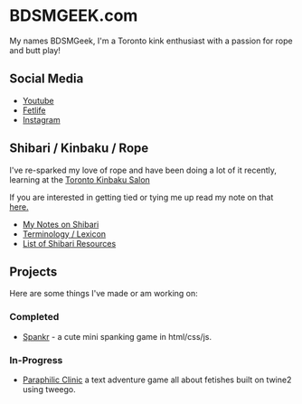 <!-- markdownlint-disable -->
<head>
  <link rel="shortcut icon" type="image/png" href="/assets/img/favicon.ico">
</head>
<!-- markdownlint-enable -->

# BDSMGEEK.com

My names BDSMGeek, I'm a Toronto kink enthusiast with a passion for rope and butt play!

## Social Media

- [Youtube](https://www.youtube.com/bdsmgeek)
- [Fetlife](https://fetlife.com/users/1046777)
- [Instagram](https://www.instagram.com/bdsmgeek/)

## Shibari / Kinbaku / Rope

I've re-sparked my love of rope and have been doing a lot of it recently, learning at the [Toronto Kinbaku Salon](https://torontokinbakusalon.com/pages/about-us)

If you are interested in getting tied or tying me up read my note on that [here.](/shibari/me)

- [My Notes on Shibari](/shibari)
- [Terminology / Lexicon](/shibari/terms)
- [List of Shibari Resources](/shibari/resources)

## Projects

Here are some things I've made or am working on:

### Completed

- [Spankr](https://bdsmgeek.github.io/spankr/) - a cute mini spanking game in html/css/js.

### In-Progress

- [Paraphilic Clinic](https://bdsmgeek.github.io/paraphilic-clinic/) a text adventure game all about fetishes built on twine2 using tweego.
